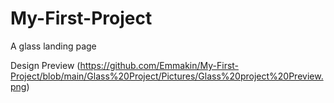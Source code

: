 # My-First-Project
A glass landing page

Design Preview
(https://github.com/Emmakin/My-First-Project/blob/main/Glass%20Project/Pictures/Glass%20project%20Preview.png)
